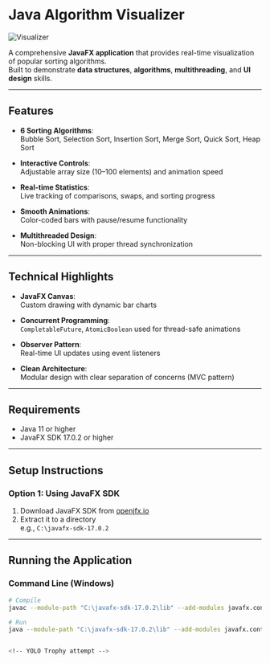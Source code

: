 # Java Algorithm Visualizer

![Visualizer](https://github.com/user-attachments/assets/851bc6bb-57f3-49a0-9e50-e57a166a25ca)

A comprehensive **JavaFX application** that provides real-time visualization of popular sorting algorithms.  
Built to demonstrate **data structures**, **algorithms**, **multithreading**, and **UI design** skills.

---

## Features

- **6 Sorting Algorithms**:  
  Bubble Sort, Selection Sort, Insertion Sort, Merge Sort, Quick Sort, Heap Sort

- **Interactive Controls**:  
  Adjustable array size (10–100 elements) and animation speed

- **Real-time Statistics**:  
  Live tracking of comparisons, swaps, and sorting progress

- **Smooth Animations**:  
  Color-coded bars with pause/resume functionality

- **Multithreaded Design**:  
  Non-blocking UI with proper thread synchronization

---

## Technical Highlights

- **JavaFX Canvas**:  
  Custom drawing with dynamic bar charts

- **Concurrent Programming**:  
  `CompletableFuture`, `AtomicBoolean` used for thread-safe animations

- **Observer Pattern**:  
  Real-time UI updates using event listeners

- **Clean Architecture**:  
  Modular design with clear separation of concerns (MVC pattern)

---

## Requirements

- Java 11 or higher  
- JavaFX SDK 17.0.2 or higher

---

## Setup Instructions

### Option 1: Using JavaFX SDK

1. Download JavaFX SDK from [openjfx.io](https://openjfx.io)
2. Extract it to a directory  
   e.g., `C:\javafx-sdk-17.0.2`

---

## Running the Application

### Command Line (Windows)

```bash
# Compile
javac --module-path "C:\javafx-sdk-17.0.2\lib" --add-modules javafx.controls *.java

# Run
java --module-path "C:\javafx-sdk-17.0.2\lib" --add-modules javafx.controls --enable-native-access=javafx.graphics Main
 
 < ! - -   Y O L O   T r o p h y   a t t e m p t   - - >  
 